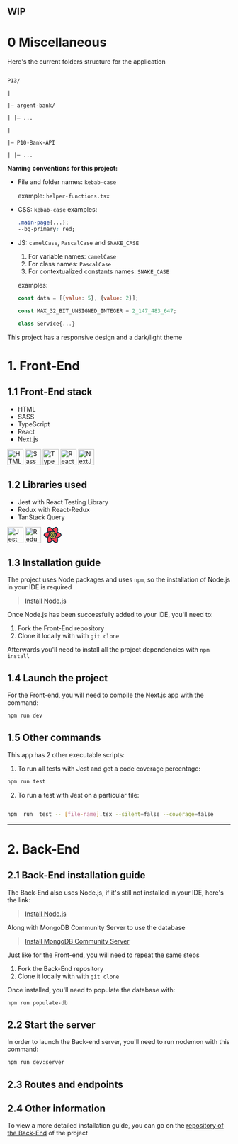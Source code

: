 
## WIP

  
  
  

# 0 Miscellaneous

  

Here's the current folders structure for the application

```

P13/

|

|– argent-bank/

| |– ...

|

|– P10-Bank-API

| |– ...

```

  

**Naming conventions for this project:**

  

 - File and folder names: `kebab-case`
   
   example: `helper-functions.tsx`
   
 - CSS: `kebab-case`
 examples: 
	 ```css
	 .main-page{...};
	 --bg-primary: red;
	 ```
 
 - JS: `camelCase`, ⁣`PascalCase` and `SNAKE_CASE`
	 1. For variable names: `camelCase`
	2. For class names: `PascalCase`
	3. For contextualized constants names: `SNAKE_CASE`
	
	examples:
	```js
	const data = [{value: 5}, {value: 2}];

	const MAX_32_BIT_UNSIGNED_INTEGER = 2_147_483_647;

	class Service{...}
	```
This project has a responsive design and a dark/light theme
  

# 1. Front-End

## 1.1 Front-End stack

- HTML
- SASS
- TypeScript
- React
- Next.js


<a href="https://developer.mozilla.org/en-US/docs/Glossary/HTML5" target="_blank" rel="noreferrer"><img src="https://raw.githubusercontent.com/danielcranney/readme-generator/main/public/icons/skills/html5-colored.svg" width="36" height="36" alt="HTML5" /></a>
<a href="https://sass-lang.com/" target="_blank" rel="noreferrer"><img src="https://raw.githubusercontent.com/danielcranney/readme-generator/main/public/icons/skills/sass-colored.svg" width="36" height="36" alt="Sass" /></a>
<a href="https://www.typescriptlang.org/" target="_blank" rel="noreferrer"><img src="https://raw.githubusercontent.com/danielcranney/readme-generator/main/public/icons/skills/typescript-colored.svg" width="36" height="36" alt="TypeScript" /></a>
<a href="https://reactjs.org/" target="_blank" rel="noreferrer"><img src="https://raw.githubusercontent.com/danielcranney/readme-generator/main/public/icons/skills/react-colored.svg" width="36" height="36" alt="React" /></a>
<a href="https://nextjs.org/docs" target="_blank" rel="noreferrer"><img src="https://raw.githubusercontent.com/danielcranney/readme-generator/main/public/icons/skills/nextjs-colored.svg" width="36" height="36" alt="NextJs" /></a>

## 1.2 Libraries used

- Jest with React Testing Library
- Redux with React-Redux
- TanStack Query

<a href="https://jestjs.io/" target="_blank" rel="noreferrer"><img src="https://cdn.jsdelivr.net/gh/devicons/devicon/icons/jest/jest-plain.svg" width="36" height="36" alt="Jest" /></a>
<a href="https://redux.js.org" target="_blank" rel="noreferrer"><img src="https://raw.githubusercontent.com/danielcranney/readme-generator/main/public/icons/skills/redux-colored.svg" width="36" height="36" alt="Redux" /></a>
<a  href="https://tanstack.com/"  target="_blank"  rel="noreferrer">
<svg viewBox="0 0 1000 500" version="1.1" xmlns="http://www.w3.org/2000/svg" xmlns:xlink="http://www.w3.org/1999/xlink" width="76px" height="36px">
    <g stroke="none" stroke-width="1" fill="none" fill-rule="evenodd">
        <g>
            <path d="M343.113,309.464 L332.448134,327.983049 C329.235311,333.561819 323.287674,337 316.849903,337 L235.150097,337 C228.712326,337 222.764689,333.561819 219.551866,327.983049 L208.886,309.464 L343.113,309.464 Z M372.97,257.621 L354.165,290.273 L197.834,290.273 L179.03,257.621 L372.97,257.621 Z M354.856,206.925 L373,238.431 L179,238.431 L197.144,206.925 L354.856,206.925 Z M316.849903,159 C323.287674,159 329.235311,162.438181 332.448134,168.016951 L343.804,187.734 L208.196,187.734 L219.551866,168.016951 C222.764689,162.438181 228.712326,159 235.150097,159 L316.849903,159 Z" fill="#00435B"/>
            <g transform="translate(193.000000, 289.000000)"/>
            <path d="M116.244884,150.406615 C107.194529,106.52184 105.252296,72.8625915 111.102358,48.4212873 C114.58164,33.8849974 120.942609,22.026495 130.614954,13.4707918 C140.826429,4.43819877 153.737022,0.00589446291 168.243426,0.00589446291 C192.174673,0.00589446291 217.332382,10.9188593 244.217805,31.6506139 C255.183868,40.1067105 266.565236,50.2992041 278.385254,62.2338139 C279.326032,61.022654 280.389459,59.8802387 281.57429,58.8243904 C314.9915,29.0450344 343.125875,10.5427396 367.189448,3.40881198 C381.497642,-0.83301926 394.931267,-1.23714325 407.164466,2.87970264 C420.077405,7.22530165 430.366414,16.2082855 437.625592,28.7905785 C449.605854,49.5559023 452.765191,76.841688 448.298688,110.532636 C446.478098,124.265387 443.365665,139.224346 438.968129,155.432583 C440.627205,155.632935 442.290437,156.000787 443.936857,156.546387 C486.335926,170.596836 516.358902,185.706386 534.535535,202.973914 C545.350168,213.247652 552.412256,224.685424 554.965152,237.346274 C557.659737,250.709823 555.032307,264.113807 547.781582,276.68674 C535.823671,297.422046 513.836599,313.775769 482.513149,326.729103 C469.93574,331.930298 455.705146,336.640849 439.805538,340.877334 C440.531021,342.515377 441.093882,344.254975 441.470258,346.079998 C450.520613,389.964774 452.462846,423.624022 446.612784,448.065326 C443.133502,462.601616 436.772533,474.460118 427.100188,483.015822 C416.888713,492.048415 403.97812,496.480719 389.471716,496.480719 C365.540469,496.480719 340.38276,485.567754 313.497337,464.836 C302.414558,456.289901 290.907585,445.970246 278.952322,433.871131 C277.72222,435.79533 276.211928,437.583843 274.42571,439.17561 C241.0085,468.954966 212.874125,487.45726 188.810552,494.591188 C174.502358,498.833019 161.068733,499.237143 148.835534,495.120297 C135.922595,490.774698 125.633586,481.791714 118.374408,469.209422 C106.394146,448.444098 103.234809,421.158312 107.701312,387.467364 C109.587711,373.23821 112.861035,357.692597 117.513787,340.804862 C115.695126,340.620588 113.869021,340.235991 112.063143,339.637549 C69.6640738,325.5871 39.641098,310.47755 21.4644646,293.210022 C10.6498324,282.936284 3.58774368,271.498512 1.03484837,258.837662 C-1.65973706,245.474113 0.967693362,232.07013 8.21841848,219.497196 C20.1763288,198.76189 42.1634012,182.408167 73.4868514,169.454833 C86.4390207,164.098661 101.144362,159.262808 117.62016,154.929169 C117.03314,153.492145 116.569606,151.981174 116.244884,150.406615 Z" fill="#002B3B" fill-rule="nonzero"/>
            <path d="M225.133723,136.425962 C247.112019,134.676747 269.765528,133.904301 293.094249,134.108623 L293.094249,134.108622 C297.512357,134.147317 301.12531,130.597102 301.164005,126.178995 C301.180303,124.318178 300.547388,122.50989 299.374208,121.0654 C246.276598,55.6884667 202.554909,23 168.209139,23 C132.750515,23 122.634738,62.0860572 137.861808,140.258172 L137.861806,140.258172 C138.696436,144.542964 142.811897,147.367623 147.110243,146.605863 C174.219491,141.801521 200.227318,138.40822 225.133723,136.425962 Z" fill="#FF4154"/>
            <path d="M348.510832,147.18674 C361.20348,165.476383 373.385335,184.845173 385.056394,205.29311 L385.0564,205.293107 C387.246571,209.130332 392.132742,210.465533 395.969967,208.275362 C397.57904,207.356952 398.81946,205.908524 399.47947,204.177345 C429.51487,125.395696 435.827221,71.0646203 418.416522,41.184118 C400.449906,10.3495405 361.302692,21.0113248 300.974882,73.1694709 L300.974878,73.1694669 C297.65796,76.0372042 297.267529,81.0405429 300.099442,84.3880992 C318.023814,105.576196 334.160944,126.509077 348.510832,147.18674 Z" fill="#FF4154"/>
            <path d="M401.782962,257.247764 C392.283402,277.212779 381.605954,297.278404 369.750618,317.444638 C367.511466,321.253493 368.783962,326.156372 372.592818,328.395524 C374.20542,329.343541 376.099249,329.696482 377.945086,329.392991 C460.717636,315.783608 510.700527,294.061918 527.893758,264.227921 C545.650759,233.415662 517.095163,205.174519 442.226969,179.504493 L442.226971,179.504488 C438.102558,178.090353 433.605291,180.239322 432.114465,184.336639 C422.667086,210.301371 412.556585,234.60508 401.782962,257.247764 Z" fill="#FF4154"/>
            <path d="M343.133723,462.425962 C365.112019,460.676747 387.765528,459.904301 411.094249,460.108623 L411.094249,460.108622 C415.512357,460.147317 419.12531,456.597102 419.164005,452.178995 C419.180303,450.318178 418.547388,448.50989 417.374208,447.0654 C364.276598,381.688467 320.554909,349 286.209139,349 C250.750515,349 240.634738,388.086057 255.861808,466.258172 L255.861806,466.258172 C256.696436,470.542964 260.811897,473.367623 265.110243,472.605863 C292.219491,467.801521 318.227318,464.40822 343.133723,462.425962 Z" fill="#FF4154" transform="translate(338.500000, 411.500000) rotate(-180.000000) translate(-338.500000, -411.500000) "/>
            <path fill="#FF4154" d="M207.489168,350.81326 C194.79652,332.523617 182.614665,313.154827 170.943606,292.70689 L170.9436,292.706893 C168.753429,288.869668 163.867258,287.534467 160.030033,289.724638 C158.42096,290.643048 157.18054,292.091476 156.52053,293.822655 C126.48513,372.604304 120.172779,426.93538 137.583478,456.815882 C155.550094,487.65046 194.697308,476.988675 255.025118,424.830529 L255.025122,424.830533 C258.34204,421.962796 258.732471,416.959457 255.900558,413.611901 C237.976186,392.423804 221.839056,371.490923 207.489168,350.81326 Z"/>
            <path d="M154.217038,237.752236 C163.716598,217.787221 174.394046,197.721596 186.249382,177.555362 C188.488534,173.746507 187.216038,168.843628 183.407182,166.604476 C181.79458,165.656459 179.900751,165.303518 178.054914,165.607009 C95.2823639,179.216392 45.2994732,200.938082 28.1062416,230.772079 C10.3492407,261.584338 38.904837,289.825481 113.773031,315.495507 L113.773029,315.495512 C117.897442,316.909647 122.394709,314.760678 123.885535,310.663361 C133.332914,284.698629 143.443415,260.39492 154.217038,237.752236 Z" fill="#FF4154"/>
            <g transform="translate(175.000000, 160.000000)" fill="#FFD94C">
                <path d="M66.7177979,2.84217094e-14 L135.296803,2.84217094e-14 C145.32613,2.65793519e-14 154.58949,5.36419618 159.581661,14.0627957 L194.015968,74.0627957 C198.96949,82.6940525 198.96949,93.3059475 194.015968,101.937204 L159.581661,161.937204 C154.58949,170.635804 145.32613,176 135.296803,176 L66.7177979,176 C56.6884708,176 47.4251105,170.635804 42.4329397,161.937204 L7.99863284,101.937204 C3.04511039,93.3059475 3.04511039,82.6940525 7.99863284,74.0627957 L42.4329397,14.0627957 C47.4251105,5.36419618 56.6884708,3.73694943e-14 66.7177979,2.84217094e-14 Z M124.844708,18.1093248 C134.879332,18.1093248 144.14674,23.4791404 149.13694,32.1849766 L173.148745,74.0756519 C178.092436,82.7003489 178.092436,93.2996511 173.148745,101.924348 L149.13694,143.815023 C144.14674,152.52086 134.879332,157.890675 124.844708,157.890675 L77.1698923,157.890675 C67.1352682,157.890675 57.8678604,152.52086 52.8776604,143.815023 L28.8658549,101.924348 C23.9221641,93.2996511 23.9221641,82.7003489 28.8658549,74.0756519 L52.8776604,32.1849766 C57.8678604,23.4791404 67.1352682,18.1093248 77.1698923,18.1093248 L124.844708,18.1093248 Z M113.579035,37.9163987 L88.4355652,37.9163987 C78.4112416,37.9163987 69.151706,43.2752892 64.1576791,51.967053 L64.1576791,51.967053 L51.4691036,74.0506542 C46.5062851,82.6881019 46.5062851,93.3118981 51.4691036,101.949346 L51.4691036,101.949346 L64.1576791,124.032947 C69.151706,132.724711 78.4112416,138.083601 88.4355652,138.083601 L88.4355652,138.083601 L113.579035,138.083601 C123.603359,138.083601 132.862894,132.724711 137.856921,124.032947 L137.856921,124.032947 L150.545497,101.949346 C155.508315,93.3118981 155.508315,82.6881019 150.545497,74.0506542 L150.545497,74.0506542 L137.856921,51.967053 C132.862894,43.2752892 123.603359,37.9163987 113.579035,37.9163987 L113.579035,37.9163987 Z M102.731325,56.8745981 C112.74814,56.8745981 122.001934,62.2255316 126.998737,70.9070377 L128.79762,74.0324396 C133.774405,82.6791668 133.774405,93.3208332 128.79762,101.96756 L126.998737,105.092962 C122.001934,113.774468 112.74814,119.125402 102.731325,119.125402 L99.2832753,119.125402 C89.2664603,119.125402 80.0126664,113.774468 75.0158639,105.092962 L73.2169807,101.96756 C68.2401959,93.3208332 68.2401959,82.6791668 73.2169807,74.0324396 L75.0158639,70.9070377 C80.0126664,62.2255316 89.2664603,56.8745981 99.2832753,56.8745981 L102.731325,56.8745981 Z M101.011823,75.5498392 C96.5535807,75.5498392 92.442097,77.9226101 90.2160991,81.7749196 C87.9904765,85.6265797 87.9904765,90.3734203 90.2160991,94.2250804 C92.442097,98.0773899 96.5535807,100.450161 101.002778,100.450161 L101.002778,100.450161 C105.46102,100.450161 109.572503,98.0773899 111.798501,94.2250804 C114.024124,90.3734203 114.024124,85.6265797 111.798501,81.7749196 C109.572503,77.9226101 105.46102,75.5498392 101.011823,75.5498392 L101.011823,75.5498392 Z M-1.27897692e-13,88 L22.4155464,88"/>
            </g>
        
</svg>
</a>

## 1.3 Installation guide
The project uses Node packages and uses `npm`, so the installation of Node.js in your IDE is required

> [Install Node.js](https://nodejs.org/en/)

Once Node.js has been successfully added to your IDE, you'll need to:

1. Fork the Front-End repository
2. Clone it locally with with `git clone`

Afterwards you'll need to install all the project dependencies with `npm install`

## 1.4 Launch the project
For the Front-end, you will need to compile the Next.js app with the command:
```bash
npm run dev
```

## 1.5 Other commands
This app has 2 other executable scripts:

1. To run all tests with Jest and get a code coverage percentage:
```bash
npm run test
```
  

2. To run a test with Jest on a particular file:

```bash

npm  run  test -- [file-name].tsx --silent=false --coverage=false

```

---
  
  

# 2. Back-End

## 2.1 Back-End installation guide
The Back-End also uses Node.js, if it's still not installed in your IDE, here's the link:

> [Install Node.js](https://nodejs.org/en/)


Along with MongoDB Community Server to use the database

>[Install MongoDB Community Server](https://www.mongodb.com/try/download/community)

Just like for the Front-end, you will need to repeat the same steps

1. Fork the Back-End repository
2. Clone it locally with with `git clone`


Once installed, you'll need to populate the database with:
```bash
npm run populate-db
```

## 2.2 Start the server

In order to launch the Back-end server, you'll need to run nodemon with this command:

```bash
npm run dev:server
```

## 2.3 Routes and endpoints


## 2.4 Other information

To view a more detailed installation guide, you can go on the 
[repository of the Back-End](https://github.com/OpenClassrooms-Student-Center/Project-10-Bank-API) of the project
